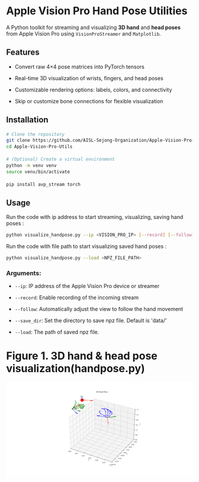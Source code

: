 # Apple Vision Pro Hand Pose Utilities

A Python toolkit for streaming and visualizing **3D hand** and **head poses** from Apple Vision Pro using `VisionProStreamer` and `Matplotlib`.



## Features

* Convert raw 4×4 pose matrices into PyTorch tensors

* Real-time 3D visualization of wrists, fingers, and head poses

* Customizable rendering options: labels, colors, and connectivity

* Skip or customize bone connections for flexible visualization

## Installation

```bash
# Clone the repository
git clone https://github.com/AISL-Sejong-Organization/Apple-Vision-Pro-Utils.git
cd Apple-Vision-Pro-Utils

# (Optional) Create a virtual environment
python -m venv venv
source venv/bin/activate

pip install avp_stream torch
```

## Usage

Run the code with ip address to start streaming, visualizing, saving hand poses :

```bash
python visualize_handpose.py --ip <VISION_PRO_IP> [--record] [--follow] [--save_dir]
```

Run the code with file path to start visualizing saved hand poses :

```bash
python visualize_handpose.py --load <NPZ_FILE_PATH>
```

### Arguments:

* `--ip`: IP address of the Apple Vision Pro device or streamer

* `--record`: Enable recording of the incoming stream

* `--follow`: Automatically adjust the view to follow the hand movement

* `--save_dir`: Set the directory to save npz file. Default is 'data/'

* `--load`: The path of saved npz file.

# Figure 1. 3D hand & head pose visualization(handpose.py)
![handpose](assets/handpose.png)
